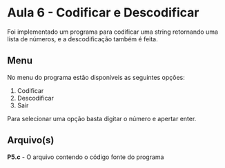 # Aula 6 - Codificar e Descodificar

Foi implementado um programa para codificar uma string retornando uma lista de números, e a descodificação também é feita.

## Menu
No menu do programa estão disponíveis as seguintes opções:
1. Codificar
2. Descodificar
3. Sair

Para selecionar uma opção basta digitar o número e apertar enter.
## Arquivo(s)

**P5.c** - O arquivo contendo o código fonte do programa